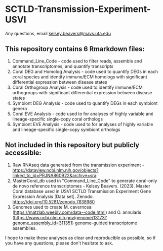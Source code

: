 # SCTLD-Transmission-Experiment-USVI

Any questions, email kelsey.beavers@mavs.uta.edu

## This repository contains 6 Rmarkdown files:
  1. Command_Line_Code - code used to filter reads, assemble and annotate transcriptomes, and quantify transcripts
  2. Coral DEG and Homolog Analysis - code used to quantify DEGs in each coral species and identify immune/ECM homologs with significant differential expression between disease states
  3. Coral Orthogroup Analysis - code used to identify immune/ECM orthogroups with significant differential expression between disease states
  4. Symbiont DEG Analysis - code used to quantify DEGs in each symbiont genera
  5. Coral EVE Analysis - code used to for analyses of highly variable and lineage-specific single-copy coral orthologs
  6. Symbiont EVE Analysis - code used to for analyses of highly variable and lineage-specific single-copy symbiont orthologs
  
## Not included in this repository but publicly accessible:
  1. Raw RNAseq data generated from the transmission experiment - https://dataview.ncbi.nlm.nih.gov/objects?linked_to_id=PRJNA860922&archive=sra
  2. MasterCoral_db used in "Command_Line_Code" to generate coral-only de novo reference transcriptomes - Kelsey Beavers. (2023). Master Coral database used in USVI SCTLD Transmission Experiment Gene Expression Analysis [Data set]. Zenodo. https://doi.org/10.5281/zenodo.7838980
  3. Genomes used to create M. cavernosa (https://matzlab.weebly.com/data--code.html) and O. annularis (https://www.ncbi.nlm.nih.gov/genome/13173?genome_assembly_id=311351) genome-guided transcriptome assemblies. 
  
  
I hope to make these analyses as clear and reproducible as possible, so if you have any questions, please don't hesitate to ask. 
 
  
